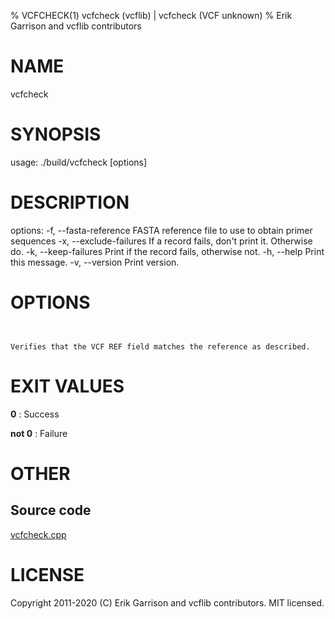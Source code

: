 % VCFCHECK(1) vcfcheck (vcflib) | vcfcheck (VCF unknown)
% Erik Garrison and vcflib contributors

# NAME

vcfcheck

# SYNOPSIS

usage: ./build/vcfcheck [options] <vcf file>

# DESCRIPTION

options: -f, --fasta-reference FASTA reference file to use to obtain primer sequences -x, --exclude-failures If a record fails, don't print it. Otherwise do. -k, --keep-failures Print if the record fails, otherwise not. -h, --help Print this message. -v, --version Print version.



# OPTIONS

```


Verifies that the VCF REF field matches the reference as described.

```





# EXIT VALUES

**0**
: Success

**not 0**
: Failure

# OTHER

## Source code

[vcfcheck.cpp](https://github.com/vcflib/vcflib/blob/master/src/vcfcheck.cpp)

# LICENSE

Copyright 2011-2020 (C) Erik Garrison and vcflib contributors. MIT licensed.

<!--
  Created with ./scripts/bin2md.rb scripts/bin2md-template.erb
-->
